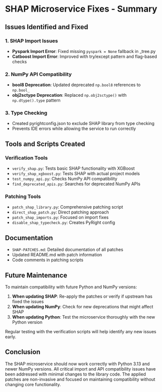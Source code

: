 # SHAP Microservice Fixes - Summary

## Issues Identified and Fixed

### 1. SHAP Import Issues
- **Pyspark Import Error**: Fixed missing `pyspark = None` fallback in _tree.py
- **Catboost Import Error**: Improved with try/except pattern and flag-based checks

### 2. NumPy API Compatibility
- **bool8 Deprecation**: Updated deprecated `np.bool8` references to `np.bool_` 
- **obj2sctype Deprecation**: Replaced `np.obj2sctype()` with `np.dtype().type` pattern

### 3. Type Checking
- Created pyrightconfig.json to exclude SHAP library from type checking
- Prevents IDE errors while allowing the service to run correctly

## Tools and Scripts Created

### Verification Tools
- `verify_shap.py`: Tests basic SHAP functionality with XGBoost
- `verify_shap_xgboost.py`: Tests SHAP with actual project models
- `test_numpy_api.py`: Checks NumPy API compatibility
- `find_deprecated_apis.py`: Searches for deprecated NumPy APIs

### Patching Tools
- `patch_shap_library.py`: Comprehensive patching script
- `direct_shap_patch.py`: Direct patching approach
- `patch_shap_imports.py`: Focused on import fixes
- `disable_shap_typecheck.py`: Creates PyRight config

## Documentation
- `SHAP-PATCHES.md`: Detailed documentation of all patches
- Updated README.md with patch information
- Code comments in patching scripts

## Future Maintenance

To maintain compatibility with future Python and NumPy versions:

1. **When updating SHAP**: Re-apply the patches or verify if upstream has fixed the issues
2. **When updating NumPy**: Check for new deprecations that might affect SHAP
3. **When updating Python**: Test the microservice thoroughly with the new Python version

Regular testing with the verification scripts will help identify any new issues early.

## Conclusion

The SHAP microservice should now work correctly with Python 3.13 and newer NumPy versions. All critical import and API compatibility issues have been addressed with minimal changes to the library code. The applied patches are non-invasive and focused on maintaining compatibility without changing core functionality.
